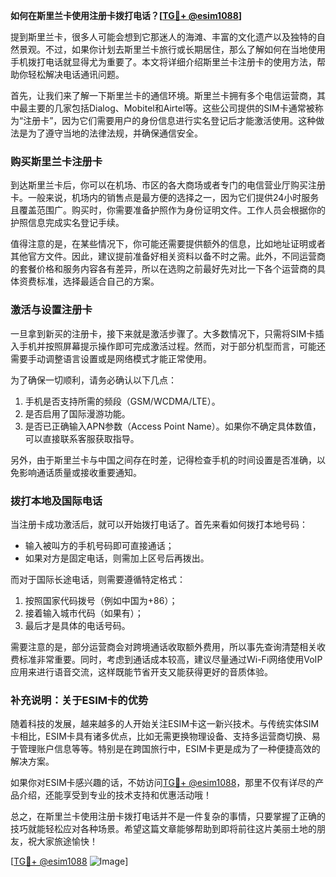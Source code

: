 **如何在斯里兰卡使用注册卡拨打电话？[[TG💪+ @esim1088](https://t.me/s/esim1088)]**

提到斯里兰卡，很多人可能会想到它那迷人的海滩、丰富的文化遗产以及独特的自然景观。不过，如果你计划去斯里兰卡旅行或长期居住，那么了解如何在当地使用手机拨打电话就显得尤为重要了。本文将详细介绍斯里兰卡注册卡的使用方法，帮助你轻松解决电话通讯问题。

首先，让我们来了解一下斯里兰卡的通信环境。斯里兰卡拥有多个电信运营商，其中最主要的几家包括Dialog、Mobitel和Airtel等。这些公司提供的SIM卡通常被称为“注册卡”，因为它们需要用户的身份信息进行实名登记后才能激活使用。这种做法是为了遵守当地的法律法规，并确保通信安全。

### **购买斯里兰卡注册卡**

到达斯里兰卡后，你可以在机场、市区的各大商场或者专门的电信营业厅购买注册卡。一般来说，机场内的销售点是最方便的选择之一，因为它们提供24小时服务且覆盖范围广。购买时，你需要准备护照作为身份证明文件。工作人员会根据你的护照信息完成实名登记手续。

值得注意的是，在某些情况下，你可能还需要提供额外的信息，比如地址证明或者其他官方文件。因此，建议提前准备好相关资料以备不时之需。此外，不同运营商的套餐价格和服务内容各有差异，所以在选购之前最好先对比一下各个运营商的具体资费标准，选择最适合自己的方案。

### **激活与设置注册卡**

一旦拿到新买的注册卡，接下来就是激活步骤了。大多数情况下，只需将SIM卡插入手机并按照屏幕提示操作即可完成激活过程。然而，对于部分机型而言，可能还需要手动调整语言设置或是网络模式才能正常使用。

为了确保一切顺利，请务必确认以下几点：
1. 手机是否支持所需的频段（GSM/WCDMA/LTE）。
2. 是否启用了国际漫游功能。
3. 是否已正确输入APN参数（Access Point Name）。如果你不确定具体数值，可以直接联系客服获取指导。

另外，由于斯里兰卡与中国之间存在时差，记得检查手机的时间设置是否准确，以免影响通话质量或接收重要通知。

### **拨打本地及国际电话**

当注册卡成功激活后，就可以开始拨打电话了。首先来看如何拨打本地号码：

- 输入被叫方的手机号码即可直接通话；
- 如果对方是固定电话，则需加上区号后再拨出。

而对于国际长途电话，则需要遵循特定格式：
1. 按照国家代码拨号（例如中国为+86）；
2. 接着输入城市代码（如果有）；
3. 最后才是具体的电话号码。

需要注意的是，部分运营商会对跨境通话收取额外费用，所以事先查询清楚相关收费标准非常重要。同时，考虑到通话成本较高，建议尽量通过Wi-Fi网络使用VoIP应用来进行语音交流，这样既能节省开支又能获得更好的音质体验。

### **补充说明：关于ESIM卡的优势**

随着科技的发展，越来越多的人开始关注ESIM卡这一新兴技术。与传统实体SIM卡相比，ESIM卡具有诸多优点，比如无需更换物理设备、支持多运营商切换、易于管理账户信息等等。特别是在跨国旅行中，ESIM卡更是成为了一种便捷高效的解决方案。

如果你对ESIM卡感兴趣的话，不妨访问[TG💪+ @esim1088](https://t.me/s/esim1088)，那里不仅有详尽的产品介绍，还能享受到专业的技术支持和优惠活动哦！

总之，在斯里兰卡使用注册卡拨打电话并不是一件复杂的事情，只要掌握了正确的技巧就能轻松应对各种场景。希望这篇文章能够帮助到即将前往这片美丽土地的朋友，祝大家旅途愉快！

[[TG💪+ @esim1088](https://t.me/s/esim1088) ![Image](https://i.postimg.cc/4NQfJmqS/Snipaste-2025-05-13-00-14-12.png)]
